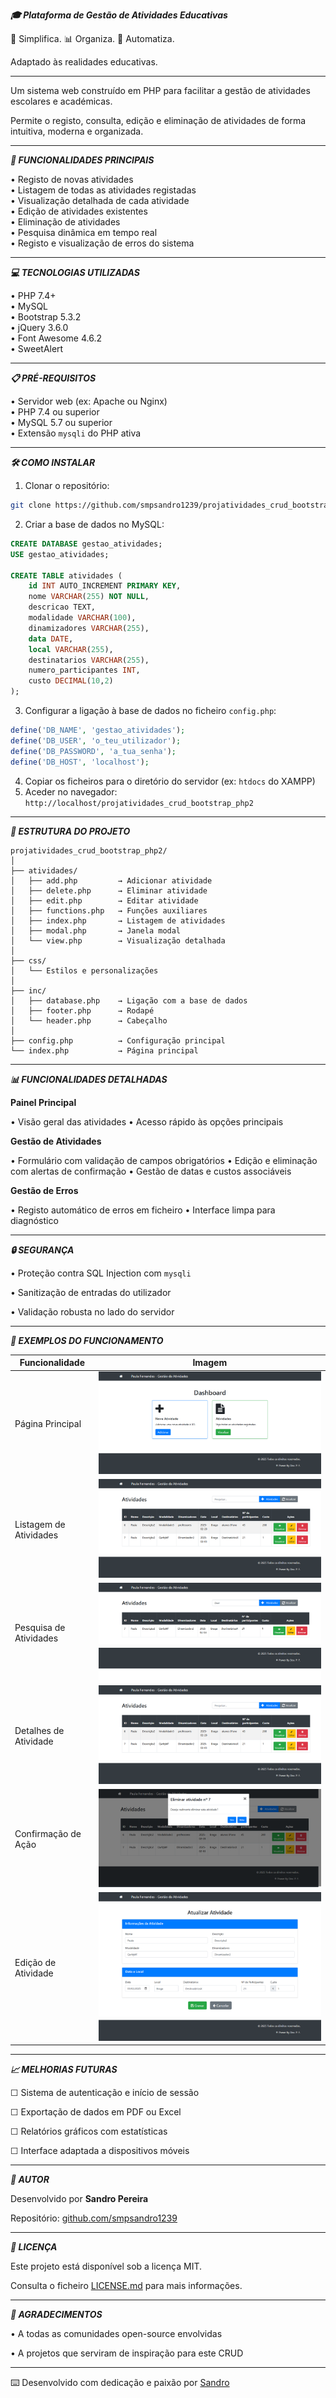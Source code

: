***🎓 Plataforma de Gestão de Atividades Educativas***

📘 Simplifica. 📊 Organiza. 🚀 Automatiza.

Adaptado às realidades educativas.

---

Um sistema web construído em PHP para facilitar a gestão de atividades escolares e académicas. 

Permite o registo, consulta, edição e eliminação de atividades de forma intuitiva, moderna e organizada.

---

***🚀 FUNCIONALIDADES PRINCIPAIS***

• Registo de novas atividades  
• Listagem de todas as atividades registadas  
• Visualização detalhada de cada atividade  
• Edição de atividades existentes  
• Eliminação de atividades  
• Pesquisa dinâmica em tempo real  
• Registo e visualização de erros do sistema  

---

***💻 TECNOLOGIAS UTILIZADAS***

• PHP 7.4+  
• MySQL  
• Bootstrap 5.3.2  
• jQuery 3.6.0  
• Font Awesome 4.6.2  
• SweetAlert  

---

***📋 PRÉ-REQUISITOS***

• Servidor web (ex: Apache ou Nginx)  
• PHP 7.4 ou superior  
• MySQL 5.7 ou superior  
• Extensão `mysqli` do PHP ativa  

---

***🛠️ COMO INSTALAR***

1. Clonar o repositório:
```bash
git clone https://github.com/smpsandro1239/projatividades_crud_bootstrap_php2.git
````

2. Criar a base de dados no MySQL:

```sql
CREATE DATABASE gestao_atividades;
USE gestao_atividades;

CREATE TABLE atividades (
    id INT AUTO_INCREMENT PRIMARY KEY,
    nome VARCHAR(255) NOT NULL,
    descricao TEXT,
    modalidade VARCHAR(100),
    dinamizadores VARCHAR(255),
    data DATE,
    local VARCHAR(255),
    destinatarios VARCHAR(255),
    numero_participantes INT,
    custo DECIMAL(10,2)
);
```

3. Configurar a ligação à base de dados no ficheiro `config.php`:

```php
define('DB_NAME', 'gestao_atividades');
define('DB_USER', 'o_teu_utilizador');
define('DB_PASSWORD', 'a_tua_senha');
define('DB_HOST', 'localhost');
```

4. Copiar os ficheiros para o diretório do servidor (ex: `htdocs` do XAMPP)
5. Aceder no navegador: `http://localhost/projatividades_crud_bootstrap_php2`

---

***📂 ESTRUTURA DO PROJETO***

```
projatividades_crud_bootstrap_php2/
│
├── atividades/
│   ├── add.php         → Adicionar atividade
│   ├── delete.php      → Eliminar atividade
│   ├── edit.php        → Editar atividade
│   ├── functions.php   → Funções auxiliares
│   ├── index.php       → Listagem de atividades
│   ├── modal.php       → Janela modal
│   └── view.php        → Visualização detalhada
│
├── css/
│   └── Estilos e personalizações
│
├── inc/
│   ├── database.php    → Ligação com a base de dados
│   ├── footer.php      → Rodapé
│   └── header.php      → Cabeçalho
│
├── config.php          → Configuração principal
└── index.php           → Página principal
```

---

***📊 FUNCIONALIDADES DETALHADAS***

**Painel Principal**

• Visão geral das atividades
• Acesso rápido às opções principais

**Gestão de Atividades**

• Formulário com validação de campos obrigatórios
• Edição e eliminação com alertas de confirmação
• Gestão de datas e custos associáveis

**Gestão de Erros**

• Registo automático de erros em ficheiro
• Interface limpa para diagnóstico

---

***🔒 SEGURANÇA***

• Proteção contra SQL Injection com `mysqli`

• Sanitização de entradas do utilizador

• Validação robusta no lado do servidor

---

***📸 EXEMPLOS DO FUNCIONAMENTO***

| Funcionalidade         | Imagem                                                                                                                             |
| ---------------------- | ---------------------------------------------------------------------------------------------------------------------------------- |
| Página Principal       | ![Página Principal](screenshots/screencapture-localhost-projatividades-crud-bootstrap-php-2025-02-26-12_25_35.png)                 |
| Listagem de Atividades | ![Listagem](screenshots/screencapture-localhost-projatividades-crud-bootstrap-php-atividades-index-php-2025-02-26-12_24_19.png)    |
| Pesquisa de Atividades | ![Pesquisa](screenshots/screencapture-localhost-projatividades-crud-bootstrap-php-atividades-index-php-2025-02-26-12_25_21.png)    |
| Detalhes de Atividade  | ![Detalhes](screenshots/screencapture-localhost-projatividades-crud-bootstrap-php-atividades-index-php-2025-02-26-12_25_49.png)    |
| Confirmação de Ação    | ![Confirmação](screenshots/screencapture-localhost-projatividades-crud-bootstrap-php-atividades-index-php-2025-02-26-12_26_03.png) |
| Edição de Atividade    | ![Edição](screenshots/screencapture-localhost-projatividades-crud-bootstrap-php-atividades-edit-php-2025-02-26-12_26_23.png)       |

---

***📈 MELHORIAS FUTURAS***

☐ Sistema de autenticação e início de sessão

☐ Exportação de dados em PDF ou Excel

☐ Relatórios gráficos com estatísticas

☐ Interface adaptada a dispositivos móveis

---

***👤 AUTOR***

Desenvolvido por **Sandro Pereira**

Repositório: [github.com/smpsandro1239](https://github.com/smpsandro1239)

---

***📄 LICENÇA***

Este projeto está disponível sob a licença MIT.

Consulta o ficheiro [LICENSE.md](LICENSE.md) para mais informações.

---

***🎁 AGRADECIMENTOS***

• A todas as comunidades open-source envolvidas

• A projetos que serviram de inspiração para este CRUD

---

⌨️ Desenvolvido com dedicação e paixão por [Sandro](https://github.com/smpsandro1239) 
